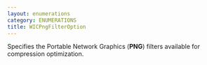 ```yaml
---
layout: enumerations
category: ENUMERATIONS
title: WICPngFilterOption
---
```


Specifies the Portable Network Graphics (**PNG**) filters available for compression optimization.
